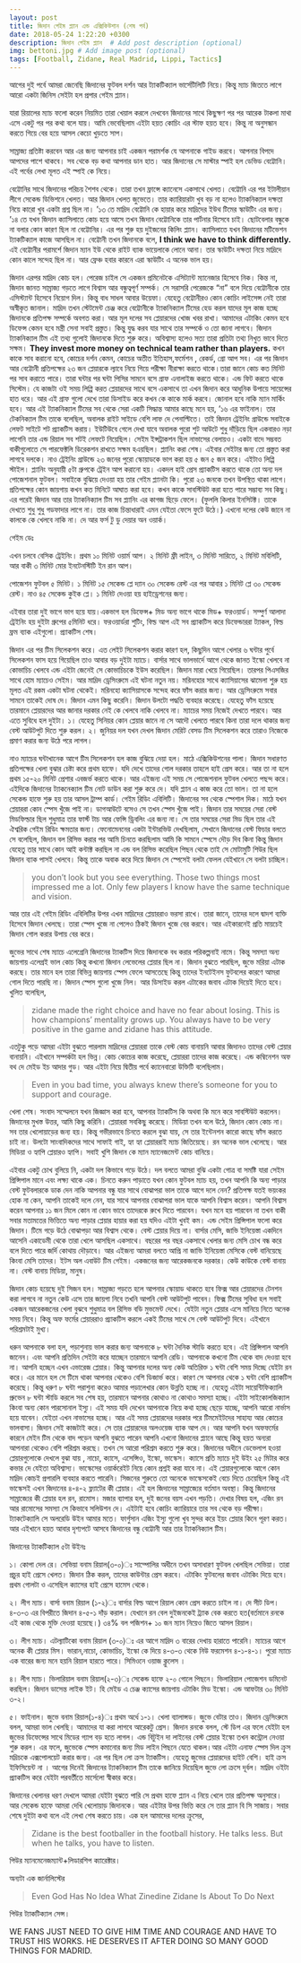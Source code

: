 ```yaml
---
layout: post
title: জিদান গেইম প্ল্যান এন্ড এক্সিকিউশান (শেষ পর্ব)
date: 2018-05-24 1:22:20 +0300
description: জিদান গেইম প্ল্যান  # Add post description (optional)
img: bettoni.jpg # Add image post (optional)
tags: [Football, Zidane, Real Madrid, Lippi, Tactics]
---
```


আগের দুই পর্বে আমরা জেনেছি জিদানের ফুটবল দর্শন আর ট্যাকটিক্যাল ভার্সেটিলিটি নিয়ে। কিন্তু ম্যাচ জিততে লাগে আরো একটা জিনিস সেইটা হল প্রপার গেইম প্ল্যান।

যারা রিয়ালের ম্যাচ ফলো করেন নিয়মিত তারা খেয়াল করলে দেখবেন জিদানের সাথে কিছুক্ষণ পর পর আরেক টাকলা মাথা এসে একটু পর পর কথা বলে যায়। আমি ভেবেছিলাম এইটা হয়ত কোচিং এর স্টাফ হয়ত হবে। কিন্তু না অনুসন্ধান করতে গিয়ে বের হয়ে আসল কেচো খুড়তে সাপ।

সাম্রাজ্য প্রতিষ্টা করবেন আর এর জন্য আপনার চাই একজন পরামর্শক যে আপনাকে গাইড করবে। আপনার বিপদে আপদের পাশে থাকবে। সব থেকে বড় কথা আপনার ডান হাত। আর জিদানের সে মাস্টার স্পাই হল ডেভিড বেট্টোনি। এই পর্বের লেখা মূলত এই স্পাই কে নিয়ে।

বেট্টোনির সাথে জিদানের পরিচয় শৈশব থেকে। তারা তখন ফ্রান্সে ক্যানেসে একসাথে খেলত। বেট্টোনি এর পর ইটালীয়ান লীগে সেকেন্ড ডিভিশনে খেলত। আর জিদান খেলত জুভেতে। তার ক্যারিয়ারটা খুব বড় না হলেও ট্যাকনিক্যাল দক্ষতা নিয়ে কারো খুব একটা প্রশ্ন ছিল না। ’১৩ তে মাদ্রিদ বেট্টোনি কে হায়ার করে মাদ্রিদের ইউথ টিমের স্কাউটিং এর জন্য। ’১৪ তে যখন জিদান ক্যাসিলাতে কোচ হয়ে আসে তখন জিদান বেট্টোনিকে তার পার্টনার হিসেবে চাই। ছোটবেলার বন্ধুকে না বলার কোন কারণ ছিল না বেট্টোনির। এর পর শুরু হয় দুইজনের কিলিং প্ল্যান। ক্যাসিলাতে যখন জিদানের মটিভেশন ট্যাকটিক্যাল কাজে আসছিল না। বেট্টোনী তখন জিদানকে বলে, **I think we have to think differently.** এই বেট্টোনীর পরামর্শে জিদান ম্যান ইউ থেকে রাইট ব্যাক ভায়েলাকে লোনে আনা। তার স্কাউটিং দক্ষতা নিয়ে মাদ্রিদে কোন কালে সন্দেহ ছিল না। আর ফ্রেঞ্চ হবার কারনে এরা স্কাউটিং এ অনেক ভাল হয়।

জিদান এরপর মাদ্রিদ কোচ হল। পেরেজ চাইল সে একজন প্রমিনেটকে এসিট্যান্ট ম্যানেজার হিসেবে নিক। কিন্ত না, জিদান জানত সাম্রাজ্য গড়তে লাগে বিশ্বাস আর বন্ধুত্বপূর্ণ সম্পর্ক। সে সরাসরি পেরেজকে “না” বলে দিয়ে বেট্টোনীকে তার এসিস্ট্যান্ট হিসেবে নিয়োগ দিল। কিন্তু বাধ সাধল আবার উয়েফা। যেহেতু বেট্টোনীরও কোন কোচিং লাইসেন্স নেই তারা অস্বীকৃত জানাল। মাদ্রিদ তখন স্টেটমেন্ট চেঞ্জ করে বেট্টোনীকে ট্যাকনিক্যাল টিমের হেড করল যাদের মূল কাজ হচ্ছে জিদানকে প্রতিপক্ষ সম্পর্কে অবগত করা। আর মূল দলের সব প্লেয়ারদের খোজ খবর রাখা।
আমাদের এটাকিং কেমন হবে ডিফেন্স কেমন হবে মন্ত্রী সেনা সবাই প্রস্তুত। কিন্তু যুদ্ধ করব যার সাথে তার সম্পর্কে ও তো জানা লাগবে। জিদান ট্যাকনিক্যাল টিম এই তথ্য গুলোই জিদানকে দিতে শুরু করে। অবিশ্বাস্য হলেও সত্য তারা প্রতিটা তথ্য নিখুত ভাবে দিতে সক্ষম। **They invest more money on technical team rather than players.** কখন কাকে সাব করানো হবে, কোচের দর্শন কেমন, কোচের অতীত ইতিহাস,ফর্মেশন , রেকর্ড, গ্রো আপ সব। এর পর জিদান আর বেট্টোনী প্রতিপক্ষের ২৩ জন প্লেয়ারকে ল্যাবে নিয়ে গিয়ে পরীক্ষা নীরাক্ষা করতে থাকে।তারা জানে কোচ কত মিনিট পর সাব করাতে পারে। তারা ঘন্টার পর ঘন্টা পিসির সামনে বসে গ্রাফ এনালাইজ করতে থাকে। এন্ড ফিট করতে থাকে সিস্টেম। যে কাজটা ওই সময় লিপ্পি করত প্লেয়ারদের সাথে বসে একসাথে তা এখন জিদান করে আধুনিক উপায়ে সায়েন্সের হাত ধরে। আর এই গ্রাফ গুলো দেখে তারা ডিসাইড করে কখন কে কাকে মার্ক করবে। জোনাল হবে নাকি ম্যান মার্কিং হবে। আর এই ট্যাকনিক্যাল টিমের সব থেকে সেরা একটি সিদ্ধান্ত আমার কাছে মনে হয়, ’১৬ এর ফাইনাল। তার টেকনিক্যাল টিম তাকে বলেছিল, অবালক রাইট সাইডে বেশি লাফ দে পেনাল্টিতে। তাই জিদান ট্রেইনিং গ্রাউন্ডে সবাইকে লেফট সাইটে শট প্র্যাকটিস করায়। ইউটিউবে গেলে দেখা যাবে অবালক পুরো শুট আউটে শুধু দাঁড়িয়ে ছিল একবারও নড়া লাগেনি তার এন্ড রিয়াল সব শটই লেফটে নিয়েছিল। সেইম ইন্সট্রাকশন ছিল নাভাসের বেলায়ও। একটা বাদে সম্ভবত বাকীগুলোতে সে পারফেক্টলি ডিরেকশন রাখতে সক্ষম হএয়ছিল।
প্ল্যানিং করা শেষ। এইবার সেইটার জন্য তো প্রস্তুত করা লাগবে দলকে। নাও ট্রেইনিং গ্রাউন্ডে ২৩ জনের পুরো স্কোয়াডকে ভাগ করা হয় ৫ জন ৫ জন করে। এইটাও লিপ্পি স্টাইল। প্ল্যানিং অনুযায়ী ৫টা গ্রুপকে ট্রেইন আপ করানো হয়। একদল হাই প্রেস প্র্যাকটিস করতে থাকে তো অন্য দল পোজেশনাল ফুটবল। সবাইকে বুঝিয়ে দেওয়া হয় তার গেইম প্ল্যানটা কি। পুরো ২৩ জনকে তখন উপস্থিত থাকা লাগে। প্রতিপক্ষের কোন জায়গায় কখন কত মিনিটে আঘাত করা হবে। কখন কাকে সাবস্টিউট করা হতে পারে সম্ভাব্য সব কিছু। এর পরেই জিদান আর তার ট্যাকনিক্যাল টিম সব প্ল্যানিং এর কাগজ ছিড়ে ফেলে। (ফুললি কিলার ইনসিটক্ট। তাকে দেখতে শুধু শুধু গডফাদার লাগে না। তার কাজ চিন্তাধারাই এমন যেইতা ফেসে ফুটে উঠে।) এখনো দলের কেউ জানে না কালকে কে খেলবে নাকি না। দে আর ফর্স টু ডু দেয়ার অন ওয়ার্ক।

গেইম ডেঃ

এখন চলবে বেসিক ট্রেইনিং। প্রথম ১০ মিনিট ওয়ার্ম আপ। ২ মিনিট ফ্রী লাইন, ৩ মিনিট সারিতে, ২ মিনিট মবিলিটি, আর বাকী ৩ মিনিট মোর ইনটেনস্টিটি ইন রান আপ।

পোজেশন ফুটবল ৫ মিনিট। ১ মিনিট ১৫ সেকেন্ড প্লে দ্যান ৩০ সেকেন্ড রেস্ট এর পর আবার ১ মিনিট প্লে ৩০ সেকেন্ড রেস্ট। নাও ৪৫ সেকেন্ড কুইক প্লে। ১ মিনিট দেওয়া হয় হাইড্রেশনের জন্য।

এইবার তারা দুই ভাগে ভাগ হয়ে যায়।একভাগ হল ডিফেন্স+ মিড অন্য ভাগে থাকে মিড+ ফরওয়ার্ড। সম্পুর্ণ আলাদা ট্রেইনিং হয় দুইটা গ্রুপের ৫মিনিট ধরে। ফরওয়ার্ডরা শুটিং, বিল্ড আপ এই সব প্র্যাকটিস করে ডিফেন্ডাররা ট্যাকল, বিল্ড ফ্রম ব্যাক এইগুলো।
প্র্যাকটিস শেষ।

জিদান এর পর টিম সিলেকশন করে। এত লেইট সিলেকশন করার কারণ হল, কিছুদিন আগে খেলার ৬ ঘন্টার পুর্বে সিলেকশন ফাস হয়ে গিয়েছিল তাও আবার বড় দুইটা ম্যাচে। বার্সার সাথে ভালভার্দে আগে থেকে জানত ইস্কো খেলবে না কোভাচিচ খেলবে এন্ড এইটা জেনেই সে কোভাচিচকে ইউস করেছিল। জিদান মারা খেয়ে গিয়েছিল। তারপর পিএসজির সাথে হোম ম্যাচেও সেইম। আর মাদ্রিদ ড্রেসিংরুমে এই ঘটনা নতুন নয়। মরিনহোর সাথে ক্যাসিয়াসের ঝামেলা শুরু হয় মূলত এই রকম একটা ঘটনা থেকেই। মরিনহো ক্যাসিয়াসকে সন্দেহ করে ফাঁস করার জন্য। আর ড্রেসিংরুমে সবার সামনে তাকেই দোষ দে। জিদান এমন কিছু করেনি। জিদান উলটো পদ্ধতি ব্যবহার করেছে। যেহেতু ফাঁস হয়েছে তারমানে প্লেয়ারদের আর জানার দরকার নেই কে খেলবে নাকি খেলবে না। ম্যাচের সময় নিজেই দেখতে পারবে। আর এতে সুবিধে হল দুইটা।
১। যেহেতু সিনিয়র কোন প্লেয়ার জানে না সে আদৌ খেলতে পারবে কিনা তারা দলে থাকার জন্য বেস্ট আউটপুট দিতে শুরু করল।
২। জুনিয়র দল যখন দেখল জিদান মেরিট বেসড টিম সিলেকশন করে তারাও নিজেকে প্রমাণ করার জন্য উঠে পরে লাগল।

নাও ম্যাচের ঘন্টাখানেক আগে টিম সিলেকশন হল কাজ বুঝিয়ে দেয়া হল। মাঠে এক্সিকিউশনের পালা। জিদান সধারণত প্রতিপক্ষের খেলা বুঝার চেষ্টা করে প্রথম হাফে। যদি দেখে তাদের গোল দরকার তাহলে হাই প্রেস করে। আর তা না হলে প্রথম ১৫-২০ মিনিট প্রেশার এবজর্ভ করতে থাকে। আর এইজন্য এই সময় সে পোজেশনাল ফুটবল খেলতে পছন্দ করে। এইদিকে জিদানের ট্যাকনেক্যাল টিম নোট ডাউন করা শুরু করে দে। যদি প্ল্যান এ কাজ করে তো ভাল। তা না হলে সেকেন্ড হাফে শুরু হয় তার আসল ট্রাম্প কার্ড। গেইম রিডিং এবিলিটি। জিদানের সব থেকে স্পেশাল দিক। মাঠে যখন প্লেয়াররা কোন স্পেস খুঁজে পাই না। ডাগআউটে বসেও সে তখন স্পেস খুঁজে পাই। জিদান তার সময়ের সেরা বেস্ট মিডফিল্ডার ছিল শুধুমাত্র তার ফার্স্ট টাচ আর ফেন্সি ড্রিবলিং এর জন্য না। সে তার সময়ের সেরা মিড ছিল তার এই ঐশ্বরিক গেইম রিডিং ক্ষমতার জন্য। ফেনোমেননের একটা ইন্টারভিউ দেখছিলাম, সেখানে জিদানের বেস্ট ফিচার বলতে সে বলেছিল, জিদান বল রিসিভ করার পর আমি চিনতে করছিলাম আমি কি সামনে স্পেসে দৌড় দিব কিনা কিন্তু জিদান যেহেতু তার সাথে কোন আই কন্টাক্ট করছিল না এন্ড বল রিসিভ করেছিল পিছন থেকে তাই সে মোটামুটি শিউর ছিল জিদান ব্যাক পাসই খেলবে। কিন্তু তাকে অবাক করে দিয়ে জিদান সে স্পেসেই বলটা ফেলল যেইখানে সে বলটা চাচ্ছিল।

>you don’t look but you see everything. Those two things most impressed me a lot. Only few players I know have the same technique and vision.

আর তার এই গেইম রিডিং এবিলিটির উপর এখন মাদ্রিদের প্লেয়াররাও ভরসা রাখে। তারা জানে, তাদের দলে দ্বাদশ ব্যক্তি হিসেবে জিদান খেলছে। তারা স্পেস খুজে না পেলেও ঠিকই জিদান খুজে বের করবে। আর এইকারনেই প্রতি মায়চেই জিদান গোল করার উপায় বের করে।

জুভের সাথে শেষ ম্যাচে এলেগ্রেনি জিদানের ট্যাকটিস দিয়ে জিদানকে বধ করার পরিকল্পনাই নামে। কিন্তু সমস্যা অন্য জায়গায় এলেগ্রই ভাল কোচ কিন্তু কখনো জিদান লেভেলের প্লেয়ার ছিল না। জিদান বুঝতে পারছিল, জুভে মরিয়া এটাক করছে। তার মানে হল তারা বিভিন্ন জায়গায় স্পেস ফেলে আসতেছে কিন্তু তাদের ইনটেইনস ফুটবলের কারণে আমরা গোল দিতে পারছি না। জিদান স্পেস গুলো খুজে নিল। আর ডিসাইড করল এটাকের জবাব এটাক দিয়েই দিতে হবে। খুলিত বলেছিল,

>zidane made the right choice and have no fear about losing. This is how champions’ mentality grows up. You always have to be very positive in the game and zidane has this attitude.

এতটুকু পড়ে আমরা এইটা বুঝতে পারলাম মাদ্রিদের প্লেয়াররা তাকে বেস্ট কোচ বানায়নি আবার জিদানও তাদের বেস্ট প্লেয়ার বানায়নি। এইখানে সম্পর্কটা হল ভিন্ন। কোচ কোচের কাজ করেছে, প্লেয়াররা তাদের কাজ করেছে। এন্ড কম্বিনেশন অফ বথ দে মেইড ইচ আদার গুড। আর এইটা নিয়ে দ্বিতীয় পর্বে ক্যানেবারো উক্তিটি বলেছিলাম।

>Even in you bad time, you always knew there’s someone for you to support and courage.

খেলা শেষ। সংবাদ সম্মেলনে যখন জিজ্ঞাস করা হবে, আপনার ট্যাকটিস কি অথবা কি মনে করে সাবস্টিউট করলেন। জিদানের মুখস্ত উত্তর, আমি কিছু করিনি। প্লেয়াররা সবকিছু করেছে। মিডিয়া তখন বলে উঠে, জিদান কোন কোচ না। সব তার খেলোয়াড়ের জন্য হয়। কিন্তু গভীরভাবে চিনতে করলে বুঝা যায়, সে তার ইন্টেনশন কারো কাছে ফাঁস করতে চাই না। উলটো সাংবাদিকদের সাথে সাফাই গাই, হ্যা হ্যা প্লেয়াররাই ম্যাচ জিতিয়েছে। রন অনেক ভাল খেলেছে। আর মিডিয়া ও হ্যাপি প্লেয়ারও হ্যাপি। সবাই খুশি জিদান কে ম্যান ম্যানেজমেন্ট কোচ বানিয়ে।

এইবার একটু চোখ বুলিয়ে নি, একটা দল কিভাবে গড়ে উঠে। দল বলতে আমরা বুঝি একটা গোত্র বা সমষ্টি যারা সেইম প্রিন্সিপাল মানে এবং লক্ষ্য থাকে এক। চিনতে করুন পাড়াতে যখন কোন ফুটবল ম্যাচ হয়, তখন আপনি কি অন্য পাড়ার বেস্ট ফুটবলারকে ডাক দেন নাকি আপনার বন্ধু যার সাথে বোঝাপরা ভাল তাকে আগে দলে নেন? প্রতিপক্ষ যতই ভয়ংকর হোক না কেন, আপনি তাকেই দলে নেন, যার সাথে আপনার বোঝাপরা ভাল যাকে আপনি বিশ্বাস করেন। আপনি বিশ্বাস করেন আপনার ১১ জন মিলে কোন না কোন ভাবে তাদেরকে রুখে দিতে পারবেন। যখন মনে হয় পারবেন না তখন বাকী সবার মতামতের ভিত্তিতে অন্য পাড়ার প্লেয়ার হায়ার করা হয় যদিও এইটা খুবই কম। এন্ড সেইম প্রিন্সিপাল ফলো করে জিদান। টিমে গড়ে উঠে বোঝাপড়া আর বিশ্বাস থেকে। বেস্ট প্লেয়ার দিয়ে না। বার্সার মেসি, জাভি ইনিয়েস্তা একদিনে আসেনি একাডেমী থেকে তারা খেলে আসছিল একসাথে। বছরের পর বছর একসাথে খেলার জন্য মেসি চোখ বন্ধ করে বলে দিতে পারে জর্দি কোথায় দৌড়াবে। আর এইজন্য আমরা বলতে আপ্রি না জাভি ইনিয়েস্তা মেসিকে বেস্ট বানিয়েছে কিংবা মেসি তাদের। ইটস অল এবাউট টিম গেইম। একজনের জন্য আরেকজনকে দরকার। কেউ কাউকে বেস্ট বানায় না। বেস্ট বানায় মিডিয়া, মানুষ।

জিদান কোচ হয়েছে দুই সিজন হল। সাম্রাজ্য গড়তে হলে আপনার স্কোয়াড থাকতে হবে ফিক্স আর প্লেয়ারদের টেনশন করা লাগবে না নতুন কেউ এসে তার জায়গা নিবে তখনি আপনি বেস্ট আউটপুট পাবেন। ফিক্স টিমের সুবিধা হল সবাই একজন আরেকজনের খেলা বুঝবে শুধুমাত্র বল রিসিভ বডি মুভমেন্ট দেখে। যেইটা নতুন প্লেয়ার এসে মানিয়ে নিতে অনেক সময় নিবে। কিন্তু অফ ফর্মের প্লেয়াররাও প্র্যাকটিস করলে একই টিমের সাথে সে বেস্ট আউটপুট দিবে। এইখানে পরিশ্রমটাই মুখ্য।

ধরুন আপনাকে বলা হল, পড়াশুনায় ভাল করার জন্য আপনাকে ৮ ঘন্টা দৈনিক স্টাডি করতে হবে। এই প্রিন্সিপাল আপনি জানেন। এবং আপনি প্রতিদিন সেইটা করে যাচ্ছেন তারমানে আপনি রেডি। আপনাকে কখনো টিম থেকে বাদ দেওয়া হবে না। আপনি হচ্ছেন এখন এভারেজ প্লেয়ার। কিন্তু আপনার দলের অন্য কেউ অতিরিক্ত ১ ঘন্টা বেশি সময় দিচ্ছে যেইটা রন করে। এর মানে হল সে টিমে থাকা আপনার থেকেও বেশি ডিজার্ভ করে। কারণ সে আপনার থেকে ১ ঘন্টা বেশি প্র্যাকটিস করেছে। কিন্তু ধরুণ ৮ ঘন্টা পরাশুনা করেও আমার পড়ালেখার কোন উন্নতি হচ্ছে না। যেহেতু এইটা সায়েন্টিফিক্যালি প্রুভেন ৮ ঘন্টা স্টাডি করলে সব শেষ হয়, তারমানে আপনার কোথাও না কোথাও সমস্যা হচ্ছে। এইটা সাইকোলজিক্যাল কিংবা অন্য কোন পারসোনাল ইস্যু। এই সময় যদি দেখেন আপনাকে নিয়ে কথা হচ্ছে ছেড়ে যাচ্ছে, আপনি আরো নার্ভাস হয়ে যাবেন। যেইতা এখন নাভাসের হচ্ছে। আর এই সময় প্লেয়ারদের দরকার পরে টিমমেইটদের সাহায্য আর কোচের ভালবাসা। জিদান সেই কাজটাই করে। সে তার প্লেয়ারদের অলওয়েজ ব্যাক আপ দে। আর আপনি যখন অফফর্মের কারনে মেইন টিম থেকে বাদ পড়েন আপনি বুঝতে পারেন আপনি এখনো জিদানের প্ল্যানে আছে কিন্তু হয়ত অন্যরা আপনারা থেকেও বেশি পরিশ্রম করছে। তখন সে আরো পরিশ্রম করতে শুরু করে।
জিদানের অধীনে ডেভেলাপ হওয়া প্লেয়ারগুলোকে দেখলে বুঝা যায় , নাচো, ক্যাসে, এসেন্সিও, ইস্কো, ভাস্কেস। ক্যাসে প্রতি ম্যাচে দুই উইং ২৫ মিটার করে কভার দে যেইতা অবিশ্বাস্য। ভাস্কেসের ওয়ার্করেইট নিয়ে কোন প্রশ্নই করা যাবে না। এই প্লেয়ারগুলোকে আগে কোন মাদ্রিদ কোচই প্রপারলি ব্যবহার করতে পারেনি। সিজনের শুরুতে তো অনেকে ভাস্কেসকেই বেচে দিতে চেয়েছিল কিন্তু এই ভাস্কেসই এখন জিদানের ৪-৪-২ ফ্ল্যাটের কী প্লেয়ার।
এই হল জিদানের সাম্রাজ্যের বর্তমান অবস্থা। কিন্তু জিদানের সাম্রাজ্যের কী প্লেয়ার হল রন, রামোস। মজার ব্যাপার হল, দুই জনের বয়স এখন পড়তি। দেখার বিষয় হল, এজিং রন আর রামোসের সমস্যা সে কিভাবে সলিউশন দে। এইটাই হবে কোচিং ক্যারিয়ারে তার সব থেকে বড় পরীক্ষা। ট্যাকটেক্যালি সে অলরেডি উইন আমার মতে। ফার্গুসান এজিং ইস্যু গুলো খুব সুন্দর করে ইয়ং প্লেয়ার কিনে পূরণ করত। আর এইখানে হয়ত আবার দৃশ্যপটে আসবে জিদানের বন্ধু বেট্টোনী আর তার ট্যাকনিক্যাল টিম।

জিদানের ট্যাকটিক্যাল ৫টা উইনঃ

১। কোপা দেল রে। সেভিয়া বনাম রিয়াল(৩-০)ঃ সাম্পোলির অধীনে তখন অসাধারণ ফুটবল খেলছিল সেভিয়া। তারা প্রচুর হাই প্রেসে খেলত। জিদান ঠিক করল, তাদের কাউন্টার প্রেস করবে। এটাকিং ফুটবলের জবাব এটাকিং দিয়ে হবে। প্রথম গোলটা ও এসেছিল ক্যাসের হাই প্রেসে হামেস থেকে।

২। লীগ ম্যাচ। বার্সা বনাম রিয়াল (১-২)ঃ বার্সার বিল্ড আপে রিয়াল কোন প্রেস করতে চাইল না। দে সীট ডিপ। ৪-৩-৩ এর বিপরীতে জিদান ৪-৫-১ দাঁড় করাল। যেখানে রন বেল দুইজনকেই ট্র্যাক বেক করতে হত(বর্তমানে রনকে এই কাজ থেকে মুক্তি দেওয়া হয়েছে।) ৩৪% বল পজিশন+ ১০ জন ম্যান নিয়েও জিতে আসল রিয়াল।

৩। লীগ ম্যাচ। এটল্যাটিকো বনাম রিয়াল (৩-০)ঃ এর আগে মাদ্রিদ ৩ বারের দেখায় হারাতে পারেনি। ম্যাচের আগে অনেক কী প্লেয়ার মিস। ভারান,নাচো, কোভাচিচ, ইস্কো কে দিয়ে ৪-৩-৩ থেকে নিউ ফরমেশন ৪-১-৪-১। পুরো ম্যাচে এক বারের জন্য মনে হয়নি রিয়াল হারতে পারে। সিমিওনে ওয়াজ ক্লুলেস ।

৪। লীগ ম্যাচ। ভিলারিয়াল বনাম রিয়াল(২-৩)ঃ সেকেন্ড হাফে ২-০ গোলে পিছনে। ভিলারিয়াল পোজেশন ডমিনেট করছিল। জিদান ডাসেন্ত লাইক ইট। হি মেইড এ চেঞ্জ ক্যাসের জায়গায় এটাকিং মিড ইস্কো। এন্ড আফটার ৩০ মিনিট ৩-২।

৫। ফাইনাল। জুভে বনাম রিয়াল(১-৪)ঃ প্রথম অর্ধে ১-১। খেলা ব্যালান্সড। জুভে বেটার তাও। জিদান ড্রেসিংরুমে বলল, আমরা ভাল খেলছি। আমাদের যা করা লাগবে আরেকটু প্রেস। জিদান রনকে বলল, স্টে ডিপ এর ফলে যেইটা হল জুভের ডিফেন্সের সাথে মিডের গ্যাপ বড় হতে লাগল। এন্ড বিটুইন দা লাইনের বেস্ট প্লেয়ার ইস্কো তখন কন্ট্রোল নেওয়া শুরু করল। এর ফলে, জুভেকে স্পেস কমানোর জন্য মিড লাইন পিছনে যেতে থাকল।আর এইটা এনাফ স্পেস দিল ক্রুস মদ্রিচকে এক্সপোলয়েট করার জন্য। এর পর ছিল লো ক্রস ট্যাকটিস। যেহেতু জুভের প্লেয়ারদের হাইট বেশি। হাই ক্রস ইফিসিয়েন্ট না । আগের দিনেই জিদানের ট্যাকনিক্যাল টিম তাকে জানিয়ে দিয়েছিল জুভে লো ক্রসে দূর্বল। মাদ্রিদ ওইটা প্র্যাকটিস করে যেইটা পরবর্তীতে মার্সেলো স্বীকার করে।

জিদানের খেলানর ধরণ দেখলে আমরা যেইটা বুঝতে পারি সে প্রথম হাফে প্ল্যান এ নিয়ে খেলে তার প্রতিপক্ষ অনুসারে। আর সেকেন্ড হাফে আমরা দেখি খেলোয়াড় জিদানকে। আর এইটার উপর ভিত্তি করে সে তার প্ল্যান বি সি সাজায়। সবার শেষে দুইটা কথা বলে এই লেখা শেষ করতে চায়।
এক হল আমাদের দলের ক্রুসের,

>Zidane is the best footballer in the football history. He talks less. But when he talks, you have to listen.

পিউর ম্যানমেনেজম্যান্ট+লিডারশিপ ক্যারেক্টার।

অন্যটা এক জার্নালিস্টের

>Even God Has No Idea What Zinedine Zidane Is About To Do Next

পিউর ট্যাকটিক্যাল সেন্স।

WE FANS JUST NEED TO GIVE HIM TIME AND COURAGE AND HAVE TO TRUST HIS WORKS. HE DESERVES IT AFTER DOING SO MANY GOOD THINGS FOR MADRID.
